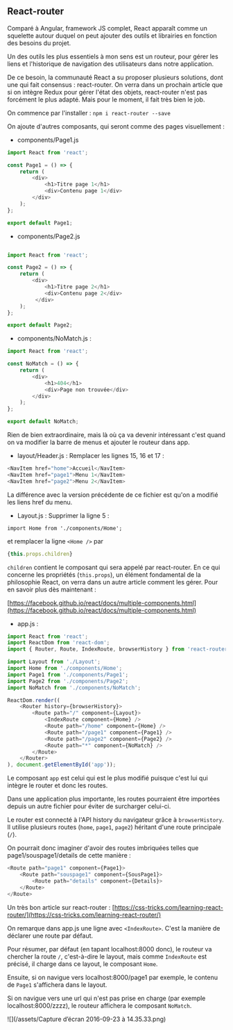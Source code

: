 ## React-router

Comparé à Angular, framework JS complet, React apparaît comme un squelette autour duquel on peut ajouter des outils et librairies en fonction des besoins du projet.

Un des outils les plus essentiels à mon sens est un routeur, pour gérer les liens et l'historique de navigation des utilisateurs dans notre application.

De ce besoin, la communauté React a su proposer plusieurs solutions, dont une qui fait consensus : react-router. On verra dans un prochain article que si on intègre Redux pour gérer l'état des objets, react-router n'est pas forcément le plus adapté. Mais pour le moment, il fait très bien le job.

On commence par l'installer :  `npm i react-router --save`

On ajoute d'autres composants, qui seront comme des pages visuellement :

- components/Page1.js

```js
import React from 'react';

const Page1 = () => {
    return (
        <div>
            <h1>Titre page 1</h1>
            <div>Contenu page 1</div>
        </div>
    );
};

export default Page1;
```

- components/Page2.js



```js

import React from 'react';

const Page2 = () => {
    return (
        <div>
            <h1>Titre page 2</h1>
            <div>Contenu page 2</div>
         </div>
    );
};

export default Page2;

```

- components/NoMatch.js :

```js
import React from 'react';

const NoMatch = () => {
    return (
        <div>
            <h1>404</h1>
            <div>Page non trouvée</div>
        </div>
    );
};

export default NoMatch;
```


Rien de bien extraordinaire, mais là où ça va devenir intéressant c'est quand on va modifier la barre de menus et ajouter le routeur dans app.

- layout/Header.js : Remplacer les lignes 15, 16 et 17 : 

```js
<NavItem href="home">Accueil</NavItem>
<NavItem href="page1">Menu 1</NavItem>
<NavItem href="page2">Menu 2</NavItem>
```

La différence avec la version précédente de ce fichier est qu'on a modifié les liens href du menu.

- Layout.js :  Supprimer la ligne 5 : 

`import Home from './components/Home';`

et remplacer la ligne `<Home />` par 

```js
{this.props.children}

```

`children` contient le composant qui sera appelé par react-router. En ce qui concerne les propriétés (`this.props`), un élément fondamental de la philosophie React, on verra dans un autre article comment les gérer. Pour en savoir plus dès maintenant : 

[https://facebook.github.io/react/docs/multiple-components.html](https://facebook.github.io/react/docs/multiple-components.html)

- app.js :

```js
import React from 'react';
import ReactDom from 'react-dom';
import { Router, Route, IndexRoute, browserHistory } from 'react-router';

import Layout from './Layout';
import Home from './components/Home';
import Page1 from './components/Page1';
import Page2 from './components/Page2';
import NoMatch from './components/NoMatch';

ReactDom.render((
    <Router history={browserHistory}>
        <Route path="/" component={Layout}>
            <IndexRoute component={Home} />
            <Route path="/home" component={Home} />
            <Route path="/page1" component={Page1} />        
            <Route path="/page2" component={Page2} />
            <Route path="*" component={NoMatch} />    
        </Route>
    </Router>
), document.getElementById('app'));
```

Le composant `app` est celui qui est le plus modifié puisque c'est lui qui intègre le router et donc les routes. 

Dans une application plus importante, les routes pourraient être importées depuis un autre fichier pour éviter de surcharger celui-ci.

Le router est connecté à l'API history du navigateur grâce à `browserHistory`. Il utilise plusieurs routes (`home`, `page1`, `page2`) héritant d'une route principale (`/`). 

On pourrait donc imaginer d'avoir des routes imbriquées telles que page1/souspage1/details de cette manière : 

```js
<Route path="page1" component={Page1}>
    <Route path="souspage1" component={SousPage1}>
        <Route path="details" component={Details}>
    </Route>
</Route>
```

Un très bon article sur react-router : [https://css-tricks.com/learning-react-router/](https://css-tricks.com/learning-react-router/)

On remarque dans app.js une ligne avec `<IndexRoute>`. C'est la manière de déclarer une route par défaut.

Pour résumer, par défaut (en tapant localhost:8000 donc), le routeur va chercher la route `/`, c'est-à-dire le layout, mais comme `IndexRoute` est précisé, il charge dans ce layout, le composant `Home`.

Ensuite, si on navigue vers localhost:8000/page1 par exemple, le contenu de `Page1` s'affichera dans le layout.

Si on navigue vers une url qui n'est pas prise en charge (par exemple localhost:8000/zzzz), le routeur affichera le composant `NoMatch`.

![](/assets/Capture d’écran 2016-09-23 à 14.35.33.png)